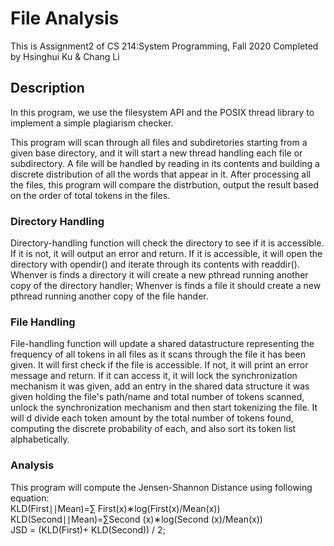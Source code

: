 # File Analysis
This is Assignment2 of CS 214:System Programming, Fall 2020
Completed by Hsinghui Ku & Chang Li

## Description
In this program, we use the filesystem API and the POSIX thread library to
implement a simple plagiarism checker. 

This program will scan through all files and subdiretories starting from a given base directory, and it will start a new thread handling each file or subdirectory. A file will be handled by reading in its contents and building a discrete distribution of all the words that appear in it. After processing all the files, this program will compare the distrbution, output the result based on the order of total tokens in the files.

### Directory Handling
Directory-handling function will check the directory to see if it is accessible. If it is not, it
will output an error and return. If it is accessible, it will open the directory with
opendir() and iterate through its contents with readdir(). Whenver is finds a directory it will create a
new pthread running another copy of the directory handler; Whenver is finds a file it should create a new pthread running another copy of the file hander. 

### File Handling
File-handling function will update a shared datastructure representing the frequency of all tokens
in all files as it scans through the file it has been given. It will first check if the file is accessible. If not, it will print an error message and return. If it can access it, it will lock the synchronization mechanism it was given, add an entry in the shared data structure it was given holding the file's path/name and total number of tokens scanned, unlock the synchronization mechanism and then start tokenizing the file. It will d divide each token amount by the total number of tokens found, computing the discrete
probability of each, and also sort its token list alphabetically.

### Analysis
This program will compute the Jensen-Shannon Distance using following equation:
\
KLD(First∣∣Mean)=∑ First(x)∗log(First(x)/Mean(x))
\
KLD(Second∣∣Mean)=∑Second (x)∗log(Second (x)/Mean(x))
\
JSD = (KLD(First)+ KLD(Second)) / 2;
